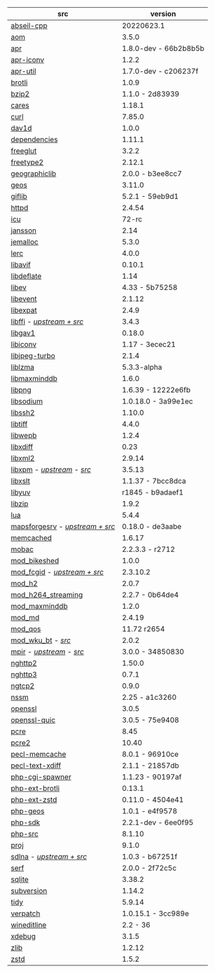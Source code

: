 | src | version |
| ---- | ---- |
| [abseil-cpp](https://github.com/abseil/abseil-cpp.git) | 20220623.1 |
| [aom](https://aomedia.googlesource.com/aom) | 3.5.0 |
| [apr](https://github.com/apache/apr) | 1.8.0-dev - 66b2b8b5b |
| [apr-iconv](https://github.com/apache/apr-iconv) | 1.2.2 |
| [apr-util](https://github.com/apache/apr-util) | 1.7.0-dev - c206237f |
| [brotli](https://github.com/google/brotli) | 1.0.9 |
| [bzip2](https://gitlab.com/bzip2/bzip2.git) | 1.1.0 - 2d83939 |
| [cares](https://github.com/c-ares/c-ares) | 1.18.1 |
| [curl](https://github.com/curl/curl) | 7.85.0 |
| [dav1d](https://code.videolan.org/videolan/dav1d.git) | 1.0.0 |
| [dependencies](https://github.com/lucasg/Dependencies) | 1.11.1 |
| [freeglut](https://github.com/dcnieho/FreeGLUT.git) | 3.2.2 |
| [freetype2](https://git.savannah.nongnu.org/git/freetype/freetype2.git/) | 2.12.1 |
| [geographiclib](https://git.code.sf.net/p/geographiclib/code) | 2.0.0 - b3ee8cc7 |
| [geos](https://github.com/libgeos/geos) | 3.11.0 |
| [giflib](https://github.com/gongjianbo/GifLib) | 5.2.1 - 59eb9d1 |
| [httpd](https://github.com/apache/httpd) | 2.4.54 |
| [icu](https://github.com/unicode-org/icu) | 72-rc |
| [jansson](https://github.com/akheron/jansson) | 2.14 |
| [jemalloc](https://github.com/jemalloc/jemalloc) | 5.3.0 |
| [lerc](https://github.com/Esri/lerc.git) | 4.0.0 |
| [libavif](https://github.com/AOMediaCodec/libavif.git) | 0.10.1 |
| [libdeflate](https://github.com/ebiggers/libdeflate.git) | 1.14 |
| [libev](https://git.lighttpd.net/libev) | 4.33 - 5b75258 |
| [libevent](https://github.com/libevent/libevent) | 2.1.12 |
| [libexpat](https://github.com/libexpat/libexpat) | 2.4.9 |
| [libffi](https://github.com/nono303/libffi) - _[upstream + src](https://github.com/libffi/libffi)_ | 3.4.3 |
| [libgav1](https://chromium.googlesource.com/codecs/libgav1) | 0.18.0 |
| [libiconv](https://github.com/pffang/libiconv-for-Windows) | 1.17 - 3ecec21 |
| [libjpeg-turbo](https://github.com/libjpeg-turbo/libjpeg-turbo) | 2.1.4 |
| [liblzma](https://github.com/ShiftMediaProject/liblzma) | 5.3.3-alpha |
| [libmaxminddb](https://github.com/maxmind/libmaxminddb) | 1.6.0 |
| [libpng](https://sourceforge.net/p/libpng/code/ci/master/tree/) | 1.6.39 - 12222e6fb |
| [libsodium](https://github.com/jedisct1/libsodium.git) | 1.0.18.0 - 3a99e1ec |
| [libssh2](https://github.com/libssh2/libssh2) | 1.10.0 |
| [libtiff](https://gitlab.com/libtiff/libtiff) | 4.4.0 |
| [libwepb](https://chromium.googlesource.com/webm/libwebp) | 1.2.4 |
| [libxdiff](https://github.com/opencor/libxdiff) | 0.23 |
| [libxml2](https://gitlab.gnome.org/GNOME/libxml2.git) | 2.9.14 |
| [libxpm](https://github.com/nono303/libxpm.git) - _[upstream](https://github.com/winlibs/libxpm)_ - _[src](https://gitlab.freedesktop.org/xorg/lib/libxpm)_ | 3.5.13 |
| [libxslt](https://gitlab.gnome.org/GNOME/libxslt) | 1.1.37 - 7bcc8dca |
| [libyuv](https://chromium.googlesource.com/libyuv/libyuv) | r1845 - b9adaef1 |
| [libzip](https://github.com/nih-at/libzip) | 1.9.2 |
| [lua](https://github.com/lua/lua) | 5.4.4 |
| [mapsforgesrv](https://github.com/nono303/mapsforgesrv.git) - _[upstream + src](https://github.com/telemaxx/mapsforgesrv)_ | 0.18.0 - de3aabe |
| [memcached](https://github.com/memcached/memcached) | 1.6.17 |
| [mobac](https://svn.code.sf.net/p/mobac/code) | 2.2.3.3 - r2712 |
| [mod_bikeshed](https://github.com/JBlond/mod_bikeshed) | 1.0.0 |
| [mod_fcgid](https://github.com/nono303/mod_fcgid) - _[upstream + src](https://github.com/pagespeed/mod_fcgid)_ | 2.3.10.2 |
| [mod_h2](https://github.com/icing/mod_h2) | 2.0.7 |
| [mod_h264_streaming](https://github.com/traceypooh/mod_h264_streaming--intra-keyframes) | 2.2.7 - 0b64de4 |
| [mod_maxminddb](https://github.com/maxmind/mod_maxminddb) | 1.2.0 |
| [mod_md](https://github.com/icing/mod_md) | 2.4.19 |
| [mod_qos](https://sourceforge.net/p/mod-qos/source/HEAD/tree/trunk/httpd_src/modules/qos/) | 11.72 r2654 |
| [mod_wku_bt](https://github.com/nono303/mod_whatkilledus) - _[src](https://emptyhammock.com/media/downloads/wku_bt-2.01.zip)_ | 2.0.2 |
| [mpir](https://github.com/nono303/mpir) - _[upstream](https://github.com/BrianGladman/mpir)_ - _[src](https://github.com/wbhart/mpir)_ | 3.0.0 - 34850830 |
| [nghttp2](https://github.com/nghttp2/nghttp2) | 1.50.0 |
| [nghttp3](https://github.com/ngtcp2/nghttp3) | 0.7.1 |
| [ngtcp2](https://github.com/ngtcp2/ngtcp2) | 0.9.0 |
| [nssm](https://github.com/puppetlabs/nssm) | 2.25 - a1c3260 |
| [openssl](https://github.com/openssl/openssl) | 3.0.5 |
| [openssl-quic](https://github.com/quictls/openssl/tree/openssl-3.0.5+quic) | 3.0.5 - 75e9408 |
| [pcre](https://github.com/jwilk-mirrors/pcre) | 8.45 |
| [pcre2](https://github.com/PhilipHazel/pcre2) | 10.40 |
| [pecl-memcache](https://github.com/websupport-sk/pecl-memcache) | 8.0.1 - 96910ce |
| [pecl-text-xdiff](https://github.com/php/pecl-text-xdiff) | 2.1.1 - 21857db |
| [php-cgi-spawner](https://github.com/deemru/php-cgi-spawner) | 1.1.23 - 90197af |
| [php-ext-brotli](https://github.com/kjdev/php-ext-brotli) | 0.13.1 |
| [php-ext-zstd](https://github.com/kjdev/php-ext-zstd) | 0.11.0 - 4504e41 |
| [php-geos](https://github.com/ModelTech/php-geos) | 1.0.1 - e4f9578 |
| [php-sdk](https://github.com/php/php-sdk-binary-tools) | 2.2.1-dev - 6ee0f95 |
| [php-src](https://github.com/php/php-src) | 8.1.10 |
| [proj](https://github.com/OSGeo/PROJ) | 9.1.0 |
| [sdlna](https://github.com/nono303/simpleDLNA) - _[upstream + src](https://github.com/nmaier/simpleDLNA)_ | 1.0.3 - b67251f |
| [serf](https://github.com/apache/serf.git) | 2.0.0 - 2f72c5c |
| [sqlite](https://github.com/azadkuh/sqlite-amalgamation) | 3.38.2 |
| [subversion](https://github.com/apache/subversion) | 1.14.2 |
| [tidy](https://github.com/htacg/tidy-html5) | 5.9.14 |
| [verpatch](https://github.com/pavel-a/ddverpatch) | 1.0.15.1 - 3cc989e |
| [wineditline](https://svn.code.sf.net/p/mingweditline/code) | 2.2 - 36 |
| [xdebug](https://github.com/xdebug/xdebug) | 3.1.5 |
| [zlib](https://github.com/madler/zlib) | 1.2.12 |
| [zstd](https://github.com/facebook/zstd/tree/v1.5.2) | 1.5.2 |